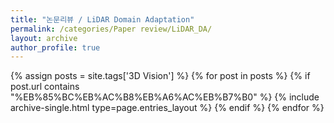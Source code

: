 ```yaml
---
title: "논문리뷰 / LiDAR Domain Adaptation"
permalink: /categories/Paper review/LiDAR_DA/
layout: archive
author_profile: true
---
```


{% assign posts = site.tags['3D Vision'] %}
{% for post in posts %} 
    {% if post.url contains "%EB%85%BC%EB%AC%B8%EB%A6%AC%EB%B7%B0" %}
        {% include archive-single.html type=page.entries_layout %}
    {% endif %}
{% endfor %}
